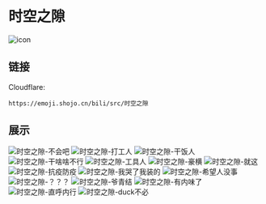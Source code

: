 # 时空之隙
![icon](https://emoji.shojo.cn/bili/src/时空之隙/icon.png)
## 链接
Cloudflare:
```
https://emoji.shojo.cn/bili/src/时空之隙
```
## 展示
![时空之隙-不会吧](https://emoji.shojo.cn/bili/src/时空之隙/时空之隙-不会吧.png)
![时空之隙-打工人](https://emoji.shojo.cn/bili/src/时空之隙/时空之隙-打工人.png)
![时空之隙-干饭人](https://emoji.shojo.cn/bili/src/时空之隙/时空之隙-干饭人.png)
![时空之隙-干啥啥不行](https://emoji.shojo.cn/bili/src/时空之隙/时空之隙-干啥啥不行.png)
![时空之隙-工具人](https://emoji.shojo.cn/bili/src/时空之隙/时空之隙-工具人.png)
![时空之隙-豪横](https://emoji.shojo.cn/bili/src/时空之隙/时空之隙-豪横.png)
![时空之隙-就这](https://emoji.shojo.cn/bili/src/时空之隙/时空之隙-就这.png)
![时空之隙-抗疫防疫](https://emoji.shojo.cn/bili/src/时空之隙/时空之隙-抗疫防疫.png)
![时空之隙-我哭了我装的](https://emoji.shojo.cn/bili/src/时空之隙/时空之隙-我哭了我装的.png)
![时空之隙-希望人没事](https://emoji.shojo.cn/bili/src/时空之隙/时空之隙-希望人没事.png)
![时空之隙-？？？](https://emoji.shojo.cn/bili/src/时空之隙/时空之隙-？？？.png)
![时空之隙-爷青结](https://emoji.shojo.cn/bili/src/时空之隙/时空之隙-爷青结.png)
![时空之隙-有内味了](https://emoji.shojo.cn/bili/src/时空之隙/时空之隙-有内味了.png)
![时空之隙-直呼内行](https://emoji.shojo.cn/bili/src/时空之隙/时空之隙-直呼内行.png)
![时空之隙-duck不必](https://emoji.shojo.cn/bili/src/时空之隙/时空之隙-duck不必.png)
